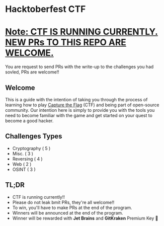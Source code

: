 # Hacktoberfest CTF

# <u>Note: CTF IS RUNNING CURRENTLY. NEW PRs TO THIS REPO ARE WELCOME.</u>

You are request to send PRs with the write-up to the challenges you had sovled, PRs are welcome!!

## Welcome

This is a guide with the intention of taking you through the process of learning how to play [Capture the Flag](https://en.wikipedia.org/wiki/Capture_the_flag#Computer_security) (CTF) and being part of open-source community. Our intention here is simply to provide you with the tools you need to become familiar with the game and get started on your quest to become a good hacker.

## Challenges Types

- Cryptography ( 5 )
- Misc. ( 3 )
- Reversing ( 4 )
- Web ( 2 )
- OSINT ( 3 )

## TL;DR

- CTF is running currently!!
- Please do not leak bmit PRs, they're all welcome!!
- To win, you'll have to make PRs at the end of the program.
-  Winners will be announced at the end of the program.
-  Winner will be rewarded with **Jet Brains** and **GitKraken** Premium Key :tada: 
